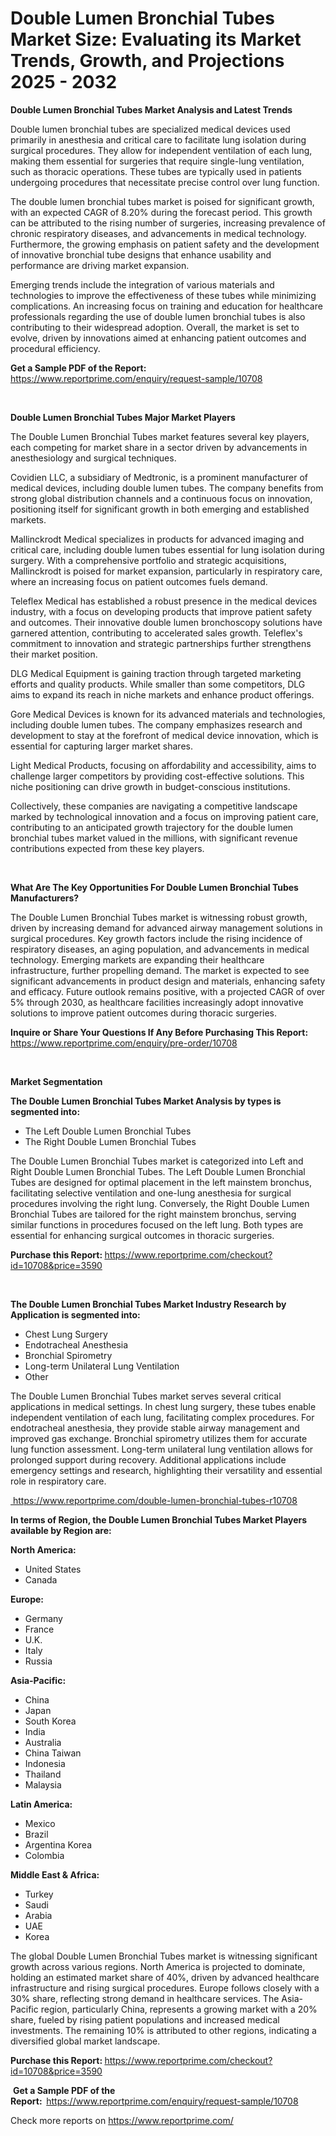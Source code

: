 <p><h1>Double Lumen Bronchial Tubes Market Size: Evaluating its Market Trends, Growth, and Projections 2025 - 2032</h1></p><p><strong>Double Lumen Bronchial Tubes Market Analysis and Latest Trends</strong></p>
<p><p>Double lumen bronchial tubes are specialized medical devices used primarily in anesthesia and critical care to facilitate lung isolation during surgical procedures. They allow for independent ventilation of each lung, making them essential for surgeries that require single-lung ventilation, such as thoracic operations. These tubes are typically used in patients undergoing procedures that necessitate precise control over lung function.</p><p>The double lumen bronchial tubes market is poised for significant growth, with an expected CAGR of 8.20% during the forecast period. This growth can be attributed to the rising number of surgeries, increasing prevalence of chronic respiratory diseases, and advancements in medical technology. Furthermore, the growing emphasis on patient safety and the development of innovative bronchial tube designs that enhance usability and performance are driving market expansion.</p><p>Emerging trends include the integration of various materials and technologies to improve the effectiveness of these tubes while minimizing complications. An increasing focus on training and education for healthcare professionals regarding the use of double lumen bronchial tubes is also contributing to their widespread adoption. Overall, the market is set to evolve, driven by innovations aimed at enhancing patient outcomes and procedural efficiency.</p></p>
<p><strong>Get a Sample PDF of the Report:&nbsp;</strong> <a href="https://www.reportprime.com/enquiry/request-sample/10708?utm_campaign=2722&utm_medium=2&utm_source=Github&utm_content=ia&utm_term=20032025&utm_id=double-lumen-bronchial-tubes">https://www.reportprime.com/enquiry/request-sample/10708</a></p>
<p>&nbsp;</p>
<p><strong>Double Lumen Bronchial Tubes Major Market Players</strong></p>
<p><p>The Double Lumen Bronchial Tubes market features several key players, each competing for market share in a sector driven by advancements in anesthesiology and surgical techniques. </p><p>Covidien LLC, a subsidiary of Medtronic, is a prominent manufacturer of medical devices, including double lumen tubes. The company benefits from strong global distribution channels and a continuous focus on innovation, positioning itself for significant growth in both emerging and established markets. </p><p>Mallinckrodt Medical specializes in products for advanced imaging and critical care, including double lumen tubes essential for lung isolation during surgery. With a comprehensive portfolio and strategic acquisitions, Mallinckrodt is poised for market expansion, particularly in respiratory care, where an increasing focus on patient outcomes fuels demand. </p><p>Teleflex Medical has established a robust presence in the medical devices industry, with a focus on developing products that improve patient safety and outcomes. Their innovative double lumen bronchoscopy solutions have garnered attention, contributing to accelerated sales growth. Teleflex's commitment to innovation and strategic partnerships further strengthens their market position.</p><p>DLG Medical Equipment is gaining traction through targeted marketing efforts and quality products. While smaller than some competitors, DLG aims to expand its reach in niche markets and enhance product offerings.</p><p>Gore Medical Devices is known for its advanced materials and technologies, including double lumen tubes. The company emphasizes research and development to stay at the forefront of medical device innovation, which is essential for capturing larger market shares.</p><p>Light Medical Products, focusing on affordability and accessibility, aims to challenge larger competitors by providing cost-effective solutions. This niche positioning can drive growth in budget-conscious institutions.</p><p>Collectively, these companies are navigating a competitive landscape marked by technological innovation and a focus on improving patient care, contributing to an anticipated growth trajectory for the double lumen bronchial tubes market valued in the millions, with significant revenue contributions expected from these key players.</p></p>
<p>&nbsp;</p>
<p><strong>What Are The Key Opportunities For Double Lumen Bronchial Tubes Manufacturers?</strong></p>
<p><p>The Double Lumen Bronchial Tubes market is witnessing robust growth, driven by increasing demand for advanced airway management solutions in surgical procedures. Key growth factors include the rising incidence of respiratory diseases, an aging population, and advancements in medical technology. Emerging markets are expanding their healthcare infrastructure, further propelling demand. The market is expected to see significant advancements in product design and materials, enhancing safety and efficacy. Future outlook remains positive, with a projected CAGR of over 5% through 2030, as healthcare facilities increasingly adopt innovative solutions to improve patient outcomes during thoracic surgeries.</p></p>
<p><strong>Inquire or Share Your Questions If Any Before Purchasing This Report:</strong> <a href="https://www.reportprime.com/enquiry/pre-order/10708?utm_campaign=2722&utm_medium=2&utm_source=Github&utm_content=ia&utm_term=20032025&utm_id=double-lumen-bronchial-tubes">https://www.reportprime.com/enquiry/pre-order/10708</a></p>
<p>&nbsp;</p>
<p><strong>Market Segmentation</strong></p>
<p><strong>The Double Lumen Bronchial Tubes Market Analysis by types is segmented into:</strong></p>
<p><ul><li>The Left Double Lumen Bronchial Tubes</li><li>The Right Double Lumen Bronchial Tubes</li></ul></p>
<p><p>The Double Lumen Bronchial Tubes market is categorized into Left and Right Double Lumen Bronchial Tubes. The Left Double Lumen Bronchial Tubes are designed for optimal placement in the left mainstem bronchus, facilitating selective ventilation and one-lung anesthesia for surgical procedures involving the right lung. Conversely, the Right Double Lumen Bronchial Tubes are tailored for the right mainstem bronchus, serving similar functions in procedures focused on the left lung. Both types are essential for enhancing surgical outcomes in thoracic surgeries.</p></p>
<p><strong>Purchase this Report:&nbsp;</strong><a href="https://www.reportprime.com/checkout?id=10708&price=3590&utm_campaign=2722&utm_medium=2&utm_source=Github&utm_content=ia&utm_term=20032025&utm_id=double-lumen-bronchial-tubes">https://www.reportprime.com/checkout?id=10708&price=3590</a></p>
<p>&nbsp;</p>
<p><strong>The Double Lumen Bronchial Tubes Market Industry Research by Application is segmented into:</strong></p>
<p><ul><li>Chest Lung Surgery</li><li>Endotracheal Anesthesia</li><li>Bronchial Spirometry</li><li>Long-term Unilateral Lung Ventilation</li><li>Other</li></ul></p>
<p><p>The Double Lumen Bronchial Tubes market serves several critical applications in medical settings. In chest lung surgery, these tubes enable independent ventilation of each lung, facilitating complex procedures. For endotracheal anesthesia, they provide stable airway management and improved gas exchange. Bronchial spirometry utilizes them for accurate lung function assessment. Long-term unilateral lung ventilation allows for prolonged support during recovery. Additional applications include emergency settings and research, highlighting their versatility and essential role in respiratory care.</p></p>
<p><a href="https://www.reportprime.com/double-lumen-bronchial-tubes-r10708?utm_campaign=2722&utm_medium=2&utm_source=Github&utm_content=ia&utm_term=20032025&utm_id=double-lumen-bronchial-tubes">&nbsp;https://www.reportprime.com/double-lumen-bronchial-tubes-r10708</a></p>
<p><strong>In terms of Region, the Double Lumen Bronchial Tubes Market Players available by Region are:</strong></p>
<p>
    <p> <strong> North America: </strong>
        <ul>
            <li>United States</li>
            <li>Canada</li>
        </ul>
        </p> 
    <p> <strong> Europe: </strong>
        <ul>
            <li>Germany</li>
            <li>France</li>
            <li>U.K.</li>
            <li>Italy</li>
            <li>Russia</li>
        </ul>
        </p> 
    <p> <strong> Asia-Pacific: </strong>
        <ul>
            <li>China</li>
            <li>Japan</li>
            <li>South Korea</li>
            <li>India</li>
            <li>Australia</li>
            <li>China Taiwan</li>
            <li>Indonesia</li>
            <li>Thailand</li>
            <li>Malaysia</li>
        </ul>
        </p> 
    <p> <strong> Latin America: </strong>
        <ul>
            <li>Mexico</li>
            <li>Brazil</li>
            <li>Argentina Korea</li>
            <li>Colombia</li>
        </ul>
        </p> 
    <p> <strong> Middle East & Africa: </strong>
        <ul>
            <li>Turkey</li>
            <li>Saudi</li>
            <li>Arabia</li>
            <li>UAE</li>
            <li>Korea</li>
        </ul>
    </p>
    </p>
<p><p>The global Double Lumen Bronchial Tubes market is witnessing significant growth across various regions. North America is projected to dominate, holding an estimated market share of 40%, driven by advanced healthcare infrastructure and rising surgical procedures. Europe follows closely with a 30% share, reflecting strong demand in healthcare services. The Asia-Pacific region, particularly China, represents a growing market with a 20% share, fueled by rising patient populations and increased medical investments. The remaining 10% is attributed to other regions, indicating a diversified global market landscape.</p></p>
<p><strong>Purchase this Report: </strong><a href="https://www.reportprime.com/checkout?id=10708&price=3590&utm_campaign=2722&utm_medium=2&utm_source=Github&utm_content=ia&utm_term=20032025&utm_id=double-lumen-bronchial-tubes">https://www.reportprime.com/checkout?id=10708&price=3590</a></p>
<p>&nbsp;<strong>Get a Sample PDF of the Report:&nbsp;&nbsp;</strong><a href="https://www.reportprime.com/enquiry/request-sample/10708?utm_campaign=2722&utm_medium=2&utm_source=Github&utm_content=ia&utm_term=20032025&utm_id=double-lumen-bronchial-tubes">https://www.reportprime.com/enquiry/request-sample/10708</a></p>
<p><strong></strong></p>
<p>Check more reports on <a href="https://www.reportprime.com/?utm_campaign=2722&utm_medium=2&utm_source=Github&utm_content=ia&utm_term=20032025&utm_id=double-lumen-bronchial-tubes">https://www.reportprime.com/</a></p>